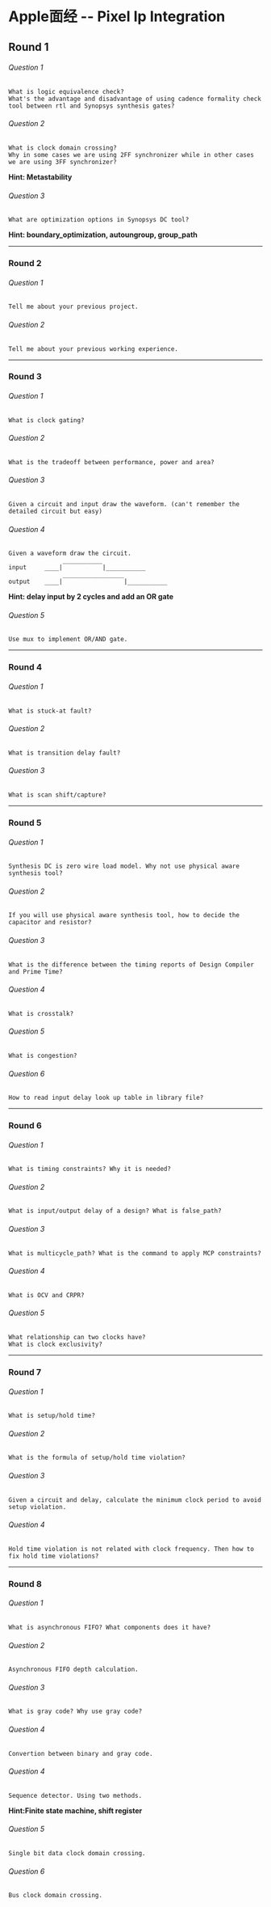 Apple面经 -- Pixel Ip Integration
===

## Round 1 
###### Question 1
	What is logic equivalence check? 
    What's the advantage and disadvantage of using cadence formality check tool between rtl and Synopsys synthesis gates?
###### Question 2
    What is clock domain crossing?
    Why in some cases we are using 2FF synchronizer while in other cases we are using 3FF synchronizer?
__Hint: Metastability__
###### Question 3
	What are optimization options in Synopsys DC tool?
__Hint: boundary\_optimization, autoungroup, group_path__

---

### Round 2
###### Question 1
	Tell me about your previous project.
###### Question 2
	Tell me about your previous working experience.

---
### Round 3
###### Question 1
	What is clock gating?
###### Question 2
	What is the tradeoff between performance, power and area?
###### Question 3
	Given a circuit and input draw the waveform. (can't remember the detailed circuit but easy)
###### Question 4
	Given a waveform draw the circuit.
	               ___________
	input     ____|           |___________
	               _________________
	output    ____|                 |___________
__Hint: delay input by 2 cycles and add an OR gate__
###### Question 5
	Use mux to implement OR/AND gate.
	
---
### Round 4
###### Question 1
	What is stuck-at fault?
###### Question 2
	What is transition delay fault?
###### Question 3
	What is scan shift/capture?
	
---
### Round 5
###### Question 1
	Synthesis DC is zero wire load model. Why not use physical aware synthesis tool?
###### Question 2
	If you will use physical aware synthesis tool, how to decide the capacitor and resistor?
###### Question 3
	What is the difference between the timing reports of Design Compiler and Prime Time?
###### Question 4
	What is crosstalk?
###### Question 5
	What is congestion?
###### Question 6	
	How to read input delay look up table in library file?
	
---
### Round 6
###### Question 1
	What is timing constraints? Why it is needed?
###### Question 2
	What is input/output delay of a design? What is false_path?
###### Question 3
	What is multicycle_path? What is the command to apply MCP constraints?
###### Question 4
	What is OCV and CRPR?
###### Question 5
	What relationship can two clocks have?
	What is clock exclusivity?
	
---
### Round 7
###### Question 1
	What is setup/hold time?
###### Question 2
	What is the formula of setup/hold time violation?
###### Question 3
	Given a circuit and delay, calculate the minimum clock period to avoid setup violation.
###### Question 4
	Hold time violation is not related with clock frequency. Then how to fix hold time violations?

---
### Round 8
###### Question 1
	What is asynchronous FIFO? What components does it have?
###### Question 2
	Asynchronous FIFO depth calculation.
###### Question 3
	What is gray code? Why use gray code?
###### Question 4
	Convertion between binary and gray code.
###### Question 4
	Sequence detector. Using two methods.
__Hint:Finite state machine, shift register__
###### Question 5
	Single bit data clock domain crossing.
###### Question 6
	Bus clock domain crossing.
